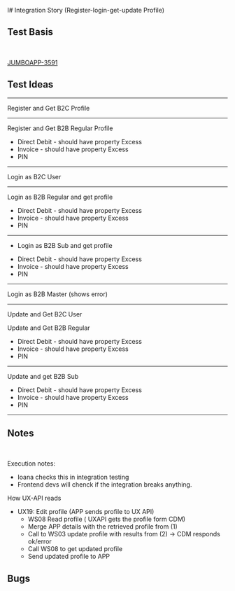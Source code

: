 I# Integration Story (Register-login-get-update Profile) 


## Test Basis

<br>

[JUMBOAPP-3591](https://icemobile.atlassian.net/browse/JUMBOAPP-3591)


## Test Ideas

***

Register and Get B2C Profile

***

Register and Get B2B Regular Profile

* Direct Debit - should have property Excess
* Invoice - should have property Excess
* PIN

***

Login as B2C User

***

Login as B2B Regular and get profile

* Direct Debit - should have property Excess
* Invoice - should have property Excess
* PIN
	
***

- Login as B2B Sub and get profile

* Direct Debit - should have property Excess
* Invoice - should have property Excess
* PIN

***

Login as B2B Master (shows error)

***

Update and Get B2C User


Update and Get B2B Regular

* Direct Debit - should have property Excess
* Invoice - should have property Excess
* PIN

***

Update and get B2B Sub

* Direct Debit - should have property Excess
* Invoice - should have property Excess
* PIN

***		

## Notes
<br>

Execution notes:

- Ioana checks this in integration testing
- Frontend devs will chenck if the integration breaks anything.


How UX-API reads

- UX19: Edit profile (APP sends profile to UX API)
	- WS08 Read profile  ( UXAPI gets the profile form CDM)
	- Merge APP details with the retrieved profile from (1)
	- Call to WS03 update profile with results from (2)  -> CDM responds ok/error
	- Call WS08 to get updated profile 
	- Send updated profile to APP


## Bugs